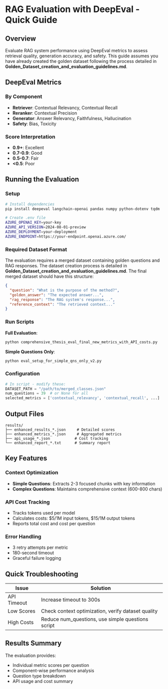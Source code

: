 # RAG Evaluation with DeepEval - Quick Guide

## Overview
Evaluate RAG system performance using DeepEval metrics to assess retrieval quality, generation accuracy, and safety. This guide assumes you have already created the golden dataset following the process detailed in **Golden_Dataset_creation_and_evaluation_guidelines.md**.

## DeepEval Metrics

### By Component
- **Retriever**: Contextual Relevancy, Contextual Recall
- **Reranker**: Contextual Precision  
- **Generator**: Answer Relevancy, Faithfulness, Hallucination
- **Safety**: Bias, Toxicity

### Score Interpretation
- **0.9+**: Excellent
- **0.7-0.9**: Good
- **0.5-0.7**: Fair
- **<0.5**: Poor

## Running the Evaluation

### Setup
```bash
# Install dependencies
pip install deepeval langchain-openai pandas numpy python-dotenv tqdm

# Create .env file
AZURE_OPENAI_KEY=your-key
AZURE_API_VERSION=2024-08-01-preview
AZURE_DEPLOYMENT=your-deployment
AZURE_ENDPOINT=https://your-endpoint.openai.azure.com/
```

### Required Dataset Format
The evaluation requires a merged dataset containing golden questions and RAG responses. The dataset creation process is detailed in **Golden_Dataset_creation_and_evaluation_guidelines.md**. The final merged dataset should have this structure:
```json
{
  "question": "What is the purpose of the method?",
  "golden_answer": "The expected answer...",
  "rag_response": "The RAG system's response...",
  "reference_context": "The retrieved context..."
}
```

### Run Scripts

**Full Evaluation**:
```bash
python comprehensive_thesis_eval_final_new_metrics_with_API_costs.py
```

**Simple Questions Only**:
```bash
python eval_setup_for_simple_qns_only_v2.py
```

### Configuration
```python
# In script - modify these:
DATASET_PATH = "/path/to/merged_classes.json"
num_questions = 39  # or None for all
selected_metrics = ['contextual_relevancy', 'contextual_recall', ...]
```

## Output Files

```
results/
├── enhanced_results_*.json     # Detailed scores
├── enhanced_metrics_*.json     # Aggregated metrics
├── api_usage_*.json           # Cost tracking
└── enhanced_report_*.txt      # Summary report
```

## Key Features

### Context Optimization
- **Simple Questions**: Extracts 2-3 focused chunks with key information
- **Complex Questions**: Maintains comprehensive context (600-800 chars)

### API Cost Tracking
- Tracks tokens used per model
- Calculates costs: $5/1M input tokens, $15/1M output tokens
- Reports total cost and cost per question

### Error Handling
- 3 retry attempts per metric
- 180-second timeout
- Graceful failure logging

## Quick Troubleshooting

| Issue | Solution |
|-------|----------|
| API Timeout | Increase timeout to 300s |
| Low Scores | Check context optimization, verify dataset quality |
| High Costs | Reduce num_questions, use simple questions script |

## Results Summary
The evaluation provides:
- Individual metric scores per question
- Component-wise performance analysis
- Question type breakdown
- API usage and cost summary
